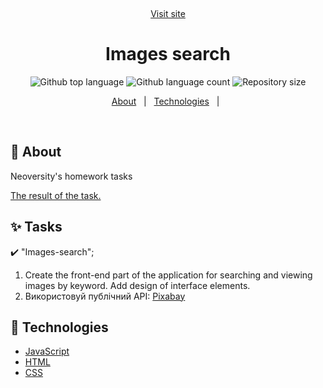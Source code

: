 <div align="center" id="top"> 
 
  &#xa0;

<a href="https://korbetmaryna.github.io/goit-advancedjs-hw-04/">Visit site</a>

</div>

<h1 align="center">Images search</h1>

<p align="center">
  <img alt="Github top language" src="https://img.shields.io/github/languages/top/KorbetMaryna/goit-advancedjs-hw-04?color=56BEB8">

  <img alt="Github language count" src="https://img.shields.io/github/languages/count/KorbetMaryna/goit-advancedjs-hw-04?color=56BEB8">

  <img alt="Repository size" src="https://img.shields.io/github/repo-size/KorbetMaryna/goit-advancedjs-hw-04?color=56BEB8">

</p>

<p align="center">
  <a href="#dart-about">About</a> &#xa0; | &#xa0; 
  <a href="#rocket-technologies">Technologies</a> &#xa0; | &#xa0;
</p>

<br>

## :dart: About

Neoversity's homework tasks

<a href="https://korbetmaryna.github.io/goit-advancedjs-hw-04/">The result of
the task.</a> &#xa0;

## :sparkles: Tasks

:heavy_check_mark: "Images-search";

1. Create the front-end part of the application for searching and viewing images
   by keyword. Add design of interface elements.
2. Використовуй публічний API:
   <a href="https://pixabay.com/api/docs/">Pixabay</a> &#xa0;

## :rocket: Technologies

- [JavaScript](https://www.w3schools.com/js/)
- [HTML](https://www.w3schools.com/html/)
- [CSS](https://www.w3schools.com/css/)
